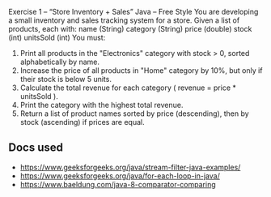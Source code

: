 Exercise 1 – “Store Inventory + Sales” Java – Free Style
You are developing a small inventory and sales tracking system for a store.
Given a list of products, each with:
name (String)
category (String)
price (double)
stock (int)
unitsSold (int)
You must:
1. Print all products in the "Electronics" category with stock > 0, sorted
alphabetically by name.
2. Increase the price of all products in "Home" category by 10%, but only if their
stock is below 5 units.
3. Calculate the total revenue for each category ( revenue = price * unitsSold ).
4. Print the category with the highest total revenue.
5. Return a list of product names sorted by price (descending), then by stock
(ascending) if prices are equal.
## Docs used
- https://www.geeksforgeeks.org/java/stream-filter-java-examples/
- https://www.geeksforgeeks.org/java/for-each-loop-in-java/
- https://www.baeldung.com/java-8-comparator-comparing